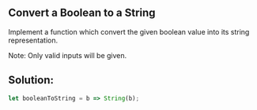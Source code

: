 
## Convert a Boolean to a String

Implement a function which convert the given boolean value into its string representation.

Note: Only valid inputs will be given.


## Solution:

```javascript
let booleanToString = b => String(b);
```



